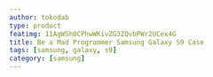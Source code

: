```yaml
---
author: tokodab
type: product
featimg: 11AgWSh0CPhwWKivZG3ZQvbPWr2UCex4G
title: Be a Mad Programmer Samsung Galaxy S9 Case
tags: [samsung, galaxy, s9]
category: [samsung]
---
```

